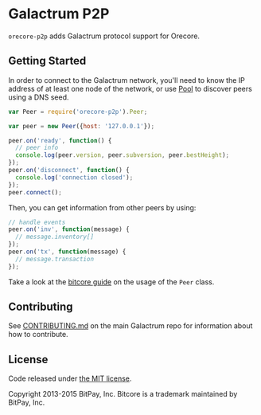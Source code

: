 Galactrum P2P
=======

`orecore-p2p` adds Galactrum protocol support for Orecore.

## Getting Started

In order to connect to the Galactrum network, you'll need to know the IP address of at least one node of the network, or use [Pool](/docs/pool.md) to discover peers using a DNS seed.

```javascript
var Peer = require('orecore-p2p').Peer;

var peer = new Peer({host: '127.0.0.1'});

peer.on('ready', function() {
  // peer info
  console.log(peer.version, peer.subversion, peer.bestHeight);
});
peer.on('disconnect', function() {
  console.log('connection closed');
});
peer.connect();
```

Then, you can get information from other peers by using:

```javascript
// handle events
peer.on('inv', function(message) {
  // message.inventory[]
});
peer.on('tx', function(message) {
  // message.transaction
});
```

Take a look at the [bitcore guide](http://bitcore.io/guide/peer.html) on the usage of the `Peer` class.

## Contributing

See [CONTRIBUTING.md](https://github.com/galactrum/galactrum/blob/master/CONTRIBUTING.md) on the main Galactrum repo for information about how to contribute.

## License

Code released under [the MIT license](https://github.com/GAB5TER/orecore-p2p/blob/master/LICENSE).

Copyright 2013-2015 BitPay, Inc. Bitcore is a trademark maintained by BitPay, Inc.
